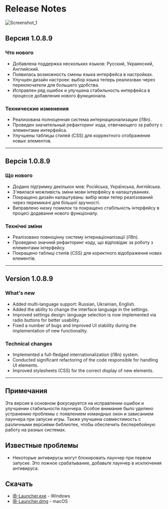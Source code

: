 # Release Notes
![Screenshot_1](https://github.com/user-attachments/assets/d272e853-a86d-4ead-9be0-ec16cc2df348)

## Версия 1.0.8.9

### Что нового
- Добавлена поддержка нескольких языков: Русский, Украинский, Английский.
- Появилась возможность смены языка интерфейса в настройках.
- Улучшен дизайн настроек: выбор языка теперь реализован через переключатели для большего удобства.
- Исправлен ряд ошибок и улучшена стабильность интерфейса в процессе добавления нового функционала.

### Технические изменения
- Реализована полноценная система интернационализации (i18n).
- Проведен значительный рефакторинг кода, отвечающего за работу с элементами интерфейса.
- Улучшены таблицы стилей (CSS) для корректного отображения новых элементов.

---

## Версія 1.0.8.9

### Що нового
- Додано підтримку декількох мов: Російська, Українська, Англійська.
- З'явилася можливість зміни мови інтерфейсу в налаштуваннях.
- Покращено дизайн налаштувань: вибір мови тепер реалізований через перемикачі для більшої зручності.
- Виправлено низку помилок та покращено стабільність інтерфейсу в процесі додавання нового функціоналу.

### Технічні зміни
- Реалізовано повноцінну систему інтернаціоналізації (i18n).
- Проведено значний рефакторинг коду, що відповідає за роботу з елементами інтерфейсу.
- Покращено таблиці стилів (CSS) для коректного відображення нових елементів.

---

## Version 1.0.8.9

### What's new
- Added multi-language support: Russian, Ukrainian, English.
- Added the ability to change the interface language in the settings.
- Improved settings design: language selection is now implemented via radio buttons for better usability.
- Fixed a number of bugs and improved UI stability during the implementation of new functionality.

### Technical changes
- Implemented a full-fledged internationalization (i18n) system.
- Conducted significant refactoring of the code responsible for handling UI elements.
- Improved stylesheets (CSS) for the correct display of new elements.

---

## Примечания
Эта версия в основном фокусируется на исправлении ошибок и улучшении стабильности лаунчера. Особое внимание было уделено устранению проблемы с появлением командных окон и зависанием лаунчера при запуске игры. Также улучшена совместимость с различными версиями библиотек, чтобы обеспечить бесперебойную работу на разных системах.

## Известные проблемы
- Некоторые антивирусы могут блокировать лаунчер при первом запуске. Это ложное срабатывание, добавьте лаунчер в исключения антивируса.

## Скачать
- [IB-Launcher.exe](https://github.com/mdreval/ib-launcher/releases/download/v1.0.8.9/IB-Launcher.exe) - Windows
- [IB-Launcher.dmg](https://github.com/mdreval/ib-launcher/releases/download/v1.0.8.9/IB-Launcher.dmg) - macOS